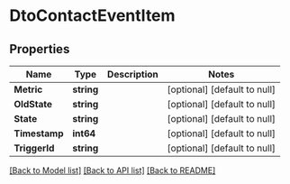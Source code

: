 # DtoContactEventItem

## Properties
Name | Type | Description | Notes
------------ | ------------- | ------------- | -------------
**Metric** | **string** |  | [optional] [default to null]
**OldState** | **string** |  | [optional] [default to null]
**State** | **string** |  | [optional] [default to null]
**Timestamp** | **int64** |  | [optional] [default to null]
**TriggerId** | **string** |  | [optional] [default to null]

[[Back to Model list]](../README.md#documentation-for-models) [[Back to API list]](../README.md#documentation-for-api-endpoints) [[Back to README]](../README.md)

